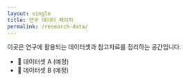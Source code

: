 ```yaml
---
layout: single
title: 연구 데이터 페이지
permalink: /research-data/
---
```


이곳은 연구에 활용되는 데이터셋과 참고자료를 정리하는 공간입니다.

- 📁 데이터셋 A (예정)
- 📁 데이터셋 B (예정)
